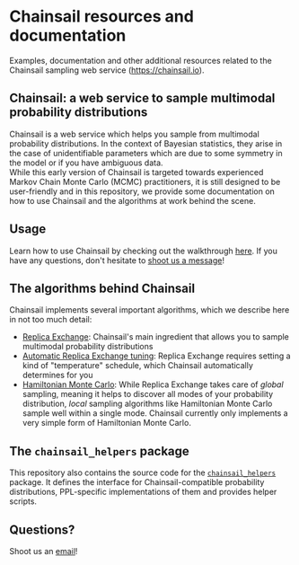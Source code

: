 # Chainsail resources and documentation
Examples, documentation and other additional resources related to the Chainsail sampling web service (https://chainsail.io).

## Chainsail: a web service to sample multimodal probability distributions
Chainsail is a web service which helps you sample from multimodal probability distributions.
In the context of Bayesian statistics, they arise in the case of unidentifiable parameters which are due to some symmetry in the model or if you have ambiguous data.  
While this early version of Chainsail is targeted towards experienced Markov Chain Monte Carlo (MCMC) practitioners, it is still designed to be user-friendly and in this repository, we provide some documentation on how to use Chainsail and the algorithms at work behind the scene.

## Usage
Learn how to use Chainsail by checking out the walkthrough [here](./documentation/walkthrough.md).
If you have any questions, don't hesitate to [shoot us a message](mailto:support@chainsail.io)!

## The algorithms behind Chainsail
Chainsail implements several important algorithms, which we describe here in not too much detail:
- [Replica Exchange](./documentation/algorithms/replica_exchange.md): Chainsail's main ingredient that allows you to sample multimodal probability distributions
- [Automatic Replica Exchange tuning](./documentation/algorithms/schedule_tuning.md): Replica Exchange requires setting a kind of "temperature" schedule, which Chainsail automatically determines for you
- [Hamiltonian Monte Carlo](./documentation/algorithms/hmc.md): While Replica Exchange takes care of _global_ sampling, meaning it helps to discover all modes of your probability distribution, _local_ sampling algorithms like Hamiltonian Monte Carlo sample well within a single mode. Chainsail currently only implements a very simple form of Hamiltonian Monte Carlo.

## The `chainsail_helpers` package
This repository also contains the source code for the [`chainsail_helpers`](./chainsail_helpers/) package.
It defines the interface for Chainsail-compatible probability distributions, PPL-specific implementations of them and provides helper scripts.


## Questions?
Shoot us an [email](mailto:support@chainsail.io)!
